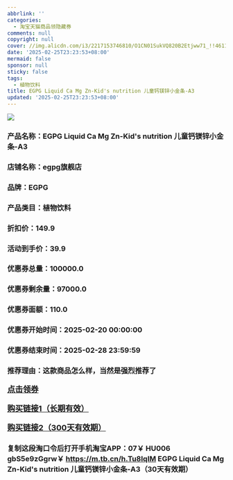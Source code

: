 ```yaml
---
abbrlink: ''
categories:
  - 淘宝天猫商品领隐藏券
comments: null
copyright: null
cover: //img.alicdn.com/i3/2217153746810/O1CN01SukVQ820B2Etjww71_!!4611686018427385722-0-item_pic.jpg
date: '2025-02-25T23:23:53+08:00'
mermaid: false
sponsor: null
sticky: false
tags:
  - 植物饮料
title: EGPG Liquid Ca Mg Zn-Kid's nutrition 儿童钙镁锌小金条-A3
updated: '2025-02-25T23:23:53+08:00'
--- 
```


![](//img.alicdn.com/i3/2217153746810/O1CN01SukVQ820B2Etjww71_!!4611686018427385722-0-item_pic.jpg)

### 产品名称：EGPG Liquid Ca Mg Zn-Kid's nutrition 儿童钙镁锌小金条-A3
### 店铺名称：egpg旗舰店
### 品牌：EGPG
### 产品类目：植物饮料
### 折扣价：149.9
### 活动到手价：39.9
### 优惠券总量：100000.0
### 优惠券剩余量：97000.0
### 优惠券面额：110.0
### 优惠券开始时间：2025-02-20 00:00:00	
### 优惠券结束时间：2025-02-28 23:59:59	
### 推荐理由：这款商品怎么样，当然是强烈推荐了

<p style="font-size: 18px; font-weight: bold;">
  <a href="https://uland.taobao.com/coupon/edetail?e=ivVEaeRZ3vulhHvvyUNXZfh8CuWt5YH5OVuOuRD5gLJMmdsrkidbOWBzzpT26idJEIuTuM%2FEQuRfESb6loyb%2FBtAyvTEGgtwYpLvSoDGfK%2FsIxSSwMH5Phza66St02H0RSHvQe2jOLZ9pbNCYX0I%2BPP%2BWUTgK%2F%2B0I%2BtaUgbudUxA%2B536asYsLWVfKa%2BhVnNDTPFHFvzBP0HlFSJzuyEqDpjB6TX2HR3QQ5WKStDdyeTLAJho1Tgm24y1rRo98IyIzxHHRjXbSzC3GXpSbfs48lJUMxPEGS2Hg17ikBI15k1IrMhJOfl%2BK1TU5PQELzRkeRTF1zNOw1SyHVvYwF84GiUzVkkdwsIm&traceId=21665f9817407225954674899d132c&union_lens=lensId%3AOPT%401740722600%400bf8ca63_0d67_1954b26fb36_259d%4001%40eyJmbG9vcklkIjo3MzM1NH0ie" target="_blank">点击领券</a>
</p>
<p style="font-size: 18px; font-weight: bold;">
  <a href="https://s.click.taobao.com/t?e=m%3D2%26s%3DBuWsnFx57iFw4vFB6t2Z2ueEDrYVVa64K7Vc7tFgwiHjf2vlNIV67kyLuerTQxoGmyBzYSO0LNz3ID%2FV1RqsF4wnCJeELi4I%2FIEn%2BS1IjHAB0ghlTd7WlZVm%2FOAUUFw71qrpxiwMoCNxc1AtbZGVSxgtvF%2BpkieEMOJYqoBteCPNEPXytV9ALoS4zvCRUrquOCrxgt8PuTzj7r%2FS0tbp2NjwmZsCigTWBJb%2FkGGIn3pS0w65eSmqDZwlnszZt0HoQaR1ka%2F25vqPgysBSxHfUOXVLEPDWL24%2FufIeaShmLvWGPPZ03CRxItvgDB%2F5509wssNc9g%2FvSLGDmntuH4VtA%3D%3D" target="_blank">购买链接1（长期有效）</a>
</p>
<p style="font-size: 18px; font-weight: bold;">
  <a href="https://s.click.taobao.com/dfzLRYs" target="_blank">购买链接2（300天有效期）</a>
</p>

### 复制这段淘口令后打开手机淘宝APP：07￥ HU006 gbS5e9zGgrw￥ https://m.tb.cn/h.Tu8IqIM  EGPG Liquid Ca Mg Zn-Kid's nutrition 儿童钙镁锌小金条-A3（30天有效期）
